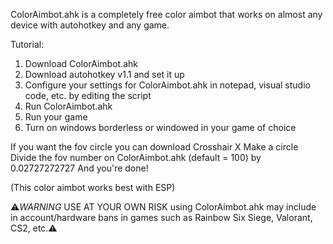 ColorAimbot.ahk is a completely free color aimbot that works on almost any device with autohotkey and any game.

Tutorial:
  1. Download ColorAimbot.ahk
  2. Download autohotkey v1.1 and set it up
  3. Configure your settings for ColorAimbot.ahk in notepad, visual studio code, etc. by editing the script
  5. Run ColorAimbot.ahk
  6. Run your game
  7. Turn on windows borderless or windowed in your game of choice

If you want the fov circle you can download Crosshair X 
Make a circle 
Divide the fov number on ColorAimbot.ahk (default = 100) by 0.02727272727 
And you're done!

(This color aimbot works best with ESP)

⚠*WARNING* USE AT YOUR OWN RISK using ColorAimbot.ahk may include in account/hardware bans in games such as Rainbow Six Siege, Valorant, CS2, etc.⚠
